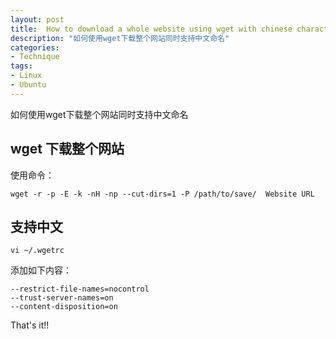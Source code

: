 ```yaml
---
layout: post
title:  How to download a whole website using wget with chinese character support 
description: "如何使用wget下载整个网站同时支持中文命名"
categories: 
- Technique
tags:
- Linux
- Ubuntu
---
```



如何使用wget下载整个网站同时支持中文命名

## wget 下载整个网站
使用命令：

    wget -r -p -E -k -nH -np --cut-dirs=1 -P /path/to/save/  Website URL

## 支持中文

    vi ~/.wgetrc

添加如下内容：

    --restrict-file-names=nocontrol
    --trust-server-names=on
    --content-disposition=on

That's it!!

